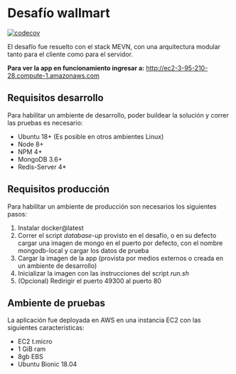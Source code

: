 # Desafío wallmart
[![codecov](https://codecov.io/gh/li0t/modelab-challenge/branch/main/graph/badge.svg?token=6R52ITOUL9)](https://codecov.io/gh/li0t/modelab-challenge)

El desafío fue resuelto con el stack MEVN, con una arquitectura modular tanto para el cliente como para el servidor. 


**Para ver la app en funcionamiento ingresar a:** http://ec2-3-95-210-28.compute-1.amazonaws.com


## Requisitos desarrollo
Para habilitar un ambiente de desarrollo, poder buildear la solución y correr las pruebas es necesario:

* Ubuntu 18+ (Es posible en otros ambientes Linux)
* Node 8+
* NPM 4+
* MongoDB 3.6+
* Redis-Server 4*

## Requisitos producción
Para habilitar un ambiente de producción son necesarios los siguientes pasos:

1. Instalar docker@latest
2. Correr el script _database-up_ provisto en el desafío, o en su defecto cargar una imagen de mongo en el puerto por defecto, con el nombre mongodb-local y cargar los datos de prueba
3. Cargar la imagen de la app (provista por medios externos o creada en un ambiente de desarrollo)
4. Inicializar la imagen con las instrucciones del script _run.sh_ 
5. (Opcional) Redirigir el puerto 49300 al puerto 80

## Ambiente de pruebas
La aplicación fue deployada en AWS en una instancia EC2 con las siguientes características:

* EC2 t.micro
* 1 GiB ram	
* 8gb EBS
* Ubuntu Bionic 18.04 


  